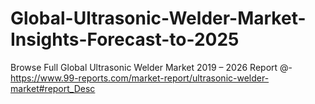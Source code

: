 # Global-Ultrasonic-Welder-Market-Insights-Forecast-to-2025
Browse Full Global Ultrasonic Welder Market 2019 – 2026 Report @-https://www.99-reports.com/market-report/ultrasonic-welder-market#report_Desc
